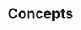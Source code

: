 ---
title: "Concepts"

categories: ['']

tags: ['Concepts']

arwords: 'مفاهيم'

arexps: []

enwords: ['Concepts']

enexps: []

arlexicons: 'ف'

enlexicons: 'C'

authors: ['Ruqayya Roshdy']

translators: ['']

citations: 'العربية والذكاء الاصطناعي'

sources: 'مركز الملك عبدالله بن عبدالعزيز الدولي لخدمة اللغة العربية'

word: "true"

slug: ""
---